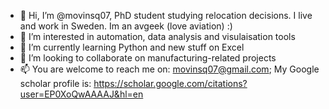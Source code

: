 - 👋 Hi, I’m @movinsq07, PhD student studying relocation decisions. I live and work in Sweden. Im an avgeek (love aviation) :)
- 👀 I’m interested in automation, data analysis and visulaisation tools
- 🌱 I’m currently learning Python and new stuff on Excel
- 💞️ I’m looking to collaborate on manufacturing-related projects
- 📫 You are welcome to reach me on: movinsq07@gmail.com; My Google scholar profile is: https://scholar.google.com/citations?user=EP0XoQwAAAAJ&hl=en

<!---
movinsq07/movinsq07 is a ✨ special ✨ repository because its `README.md` (this file) appears on your GitHub profile.
You can click the Preview link to take a look at your changes.
--->
